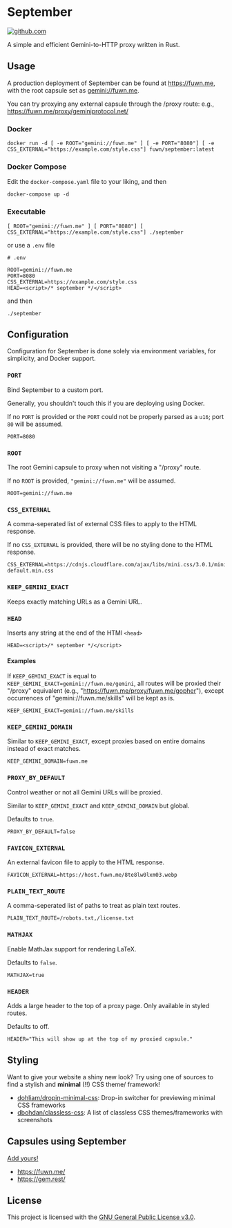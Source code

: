 # September

[![github.com](https://github.com/gemrest/september/actions/workflows/check.yaml/badge.svg?branch=main)](https://github.com/gemrest/september/actions/workflows/check.yaml)

A simple and efficient Gemini-to-HTTP proxy written in Rust.

## Usage

A production deployment of September can be found at https://fuwn.me, with the root capsule set as [gemini://fuwn.me](gemini://fuwn.me).

You can try proxying any external capsule through the /proxy route: e.g., https://fuwn.me/proxy/geminiprotocol.net/

### Docker

```shell
docker run -d [ -e ROOT="gemini://fuwn.me" ] [ -e PORT="8080"] [ -e CSS_EXTERNAL="https://example.com/style.css"] fuwn/september:latest
```

### Docker Compose

Edit the `docker-compose.yaml` file to your liking, and then

```shell
docker-compose up -d
```

### Executable

```shell
[ ROOT="gemini://fuwn.me" ] [ PORT="8080"] [ CSS_EXTERNAL="https://example.com/style.css"] ./september
```

or use a `.env` file

```dotenv
# .env

ROOT=gemini://fuwn.me
PORT=8080
CSS_EXTERNAL=https://example.com/style.css
HEAD=<script>/* september */</script>
```

and then

```shell
./september
```

## Configuration

Configuration for September is done solely via environment variables, for
simplicity, and Docker support.

### `PORT`

Bind September to a custom port.

Generally, you shouldn't touch this if you are deploying using Docker.

If no `PORT` is provided or the `PORT` could not be properly parsed as a `u16`;
port `80` will be assumed.

```dotenv
PORT=8080
```

### `ROOT`

The root Gemini capsule to proxy when not visiting a "/proxy" route.

If no `ROOT` is provided, `"gemini://fuwn.me"` will be assumed.

```dotenv
ROOT=gemini://fuwn.me
```

### `CSS_EXTERNAL`

A comma-seperated list of external CSS files to apply to the HTML response.

If no `CSS_EXTERNAL` is provided, there will be no styling done to the HTML
response.

```dotenv
CSS_EXTERNAL=https://cdnjs.cloudflare.com/ajax/libs/mini.css/3.0.1/mini-default.min.css
```

### `KEEP_GEMINI_EXACT`

Keeps exactly matching URLs as a Gemini URL.

### `HEAD`

Inserts any string at the end of the HTMl `<head>`

```dotenv
HEAD=<script>/* september */</script>
```

#### Examples

If `KEEP_GEMINI_EXACT` is equal to `KEEP_GEMINI_EXACT=gemini://fuwn.me/gemini`,
all routes will be proxied their "/proxy" equivalent (e.g.,
"<https://fuwn.me/proxy/fuwn.me/gopher>"), except occurrences of
"gemini://fuwn.me/skills" will be kept as is.

```dotenv
KEEP_GEMINI_EXACT=gemini://fuwn.me/skills
```

### `KEEP_GEMINI_DOMAIN`

Similar to `KEEP_GEMINI_EXACT`, except proxies based on entire domains instead
of exact matches.

```dotenv
KEEP_GEMINI_DOMAIN=fuwn.me
```

### `PROXY_BY_DEFAULT`

Control weather or not all Gemini URLs will be proxied.

Similar to `KEEP_GEMINI_EXACT` and `KEEP_GEMINI_DOMAIN` but global.

Defaults to `true`.

```dotenv
PROXY_BY_DEFAULT=false
```

### `FAVICON_EXTERNAL`

An external favicon file to apply to the HTML response.

```dotenv
FAVICON_EXTERNAL=https://host.fuwn.me/8te8lw0lxm03.webp
```

### `PLAIN_TEXT_ROUTE`

A comma-seperated list of paths to treat as plain text routes.

```dotenv
PLAIN_TEXT_ROUTE=/robots.txt,/license.txt
```

### `MATHJAX`

Enable MathJax support for rendering LaTeX.

Defaults to `false`.

```dotenv
MATHJAX=true
```

### `HEADER`

Adds a large header to the top of a proxy page. Only available in styled
routes.

Defaults to off.

```dotenv
HEADER="This will show up at the top of my proxied capsule."
```

## Styling

Want to give your website a shiny new look? Try using one of sources
to find a stylish and **minimal** (!!) CSS theme/ framework!

- [dohliam/dropin-minimal-css](https://github.com/dohliam/dropin-minimal-css): Drop-in switcher for previewing minimal CSS frameworks
- [dbohdan/classless-css](https://github.com/dbohdan/classless-css): A list of classless CSS themes/frameworks with screenshots

## Capsules using September

[Add yours!](https://github.com/gemrest/september/edit/main/README.md)

- <https://fuwn.me/>
- <https://gem.rest/>

## License

This project is licensed with the
[GNU General Public License v3.0](https://github.com/gemrest/september/blob/main/LICENSE).
